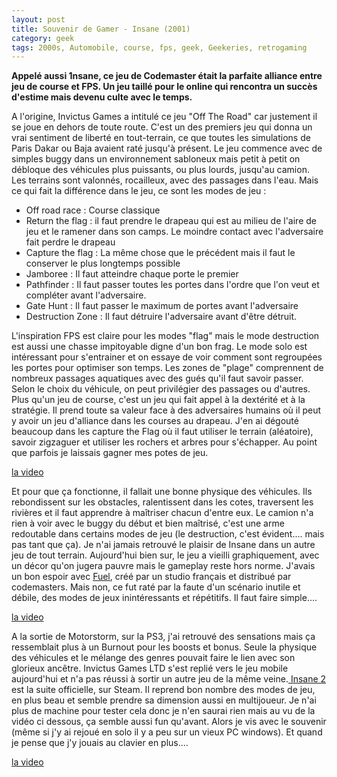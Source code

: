 ```yaml
---
layout: post
title: Souvenir de Gamer - Insane (2001)
category: geek
tags: 2000s, Automobile, course, fps, geek, Geekeries, retrogaming
---
```

**Appelé aussi 1nsane, ce jeu de Codemaster était la parfaite alliance entre jeu de course et FPS. Un jeu taillé pour le online qui rencontra un succès d'estime mais devenu culte avec le temps.**

A l'origine, Invictus Games a intitulé ce jeu "Off The Road" car justement il se joue en dehors de toute route. C'est un des premiers jeu qui donna un vrai sentiment de liberté en tout-terrain, ce que toutes les simulations de Paris Dakar ou Baja avaient raté jusqu'à présent. Le jeu commence avec de simples buggy dans un environnement sabloneux mais petit à petit on débloque des véhicules plus puissants, ou plus lourds, jusqu'au camion. Les terrains sont valonnés, rocailleux, avec des passages dans l'eau. Mais ce qui fait la différence dans le jeu, ce sont les modes de jeu :

* Off road race : Course classique
* Return the flag : il faut prendre le drapeau qui est au milieu de l'aire de jeu et le ramener dans son camps. Le moindre contact avec l'adversaire fait perdre le drapeau
* Capture the flag : La même chose que le précédent mais il faut le conserver le plus longtemps possible
* Jamboree : Il faut atteindre chaque porte le premier
* Pathfinder : Il faut passer toutes les portes dans l'ordre que l'on veut et compléter avant l'adversaire.
* Gate Hunt : Il faut passer le maximum de portes avant l'adversaire
* Destruction Zone : Il faut détruire l'adversaire avant d'être détruit.

L'inspiration FPS est claire pour les modes "flag" mais le mode destruction est aussi une chasse impitoyable digne d'un bon frag. Le mode solo est intéressant pour s'entrainer et on essaye de voir comment sont regroupées les portes pour optimiser son temps. Les zones de "plage" comprennent de nombreux passages aquatiques avec des gués qu'il faut savoir passer. Selon le choix du véhicule, on peut privilégier des passages ou d'autres. Plus qu'un jeu de course, c'est un jeu qui fait appel à la dextérité et à la stratégie. Il prend toute sa valeur face à des adversaires humains où il peut y avoir un jeu d'alliance dans les courses au drapeau. J'en ai dégouté beaucoup dans les capture the Flag où il faut utiliser le terrain (aléatoire), savoir zigzaguer et utiliser les rochers et arbres pour s'échapper. Au point que parfois je laissais gagner mes potes de jeu.

[la video](https://www.youtube.com/watch?v=UV3AxgPdBEk)

Et pour que ça fonctionne, il fallait une bonne physique des véhicules. Ils rebondissent sur les obstacles, ralentissent dans les cotes, traversent les rivières et il faut apprendre à maîtriser chacun d'entre eux. Le camion n'a rien à voir avec le buggy du début et bien maîtrisé, c'est une arme redoutable dans certains modes de jeu (le destruction, c'est évident.... mais pas tant que ça). Je n'ai jamais retrouvé le plaisir de Insane dans un autre jeu de tout terrain. Aujourd'hui bien sur, le jeu a vieilli graphiquement, avec un décor qu'on jugera pauvre mais le gameplay reste hors norme. J'avais un bon espoir avec <a href="https://fr.wikipedia.org/wiki/Fuel_(jeu_vid%C3%A9o)">Fuel</a>, créé par un studio français et distribué par codemasters. Mais non, ce fut raté par la faute d'un scénario inutile et débile, des modes de jeux inintéressants et répétitifs. Il faut faire simple....

[la video](https://www.youtube.com/watch?v=WaEtAPczlyk)

A la sortie de Motorstorm, sur la PS3, j'ai retrouvé des sensations mais ça ressemblait plus à un Burnout pour les boosts et bonus. Seule la physique des véhicules et le mélange des genres pouvait faire le lien avec son glorieux ancêtre. Invictus Games LTD s'est replié vers le jeu mobile aujourd'hui et n'a pas réussi à sortir un autre jeu de la même veine.<a href="http://store.steampowered.com/app/35320/Insane_2/"> Insane 2</a> est la suite officielle, sur Steam. Il reprend bon nombre des modes de jeu, en plus beau et semble prendre sa dimension aussi en multijoueur. Je n'ai plus de machine pour tester cela donc je n'en saurai rien mais au vu de la vidéo ci dessous, ça semble aussi fun qu'avant. Alors je vis avec le souvenir (même si j'y ai rejoué en solo il y a peu sur un vieux PC windows). Et quand je pense que j'y jouais au clavier en plus....

[la video](https://www.youtube.com/watch?v=ktGEuRtdALA)
